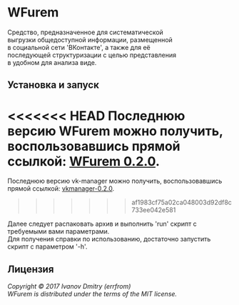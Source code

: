 # WFurem

Средство, предназначенное для систематической  
выгрузки общедоступной информации, размещенной  
в социальной сети 'ВКонтакте', а также для её  
последующей структуризации с целью представления  
в удобном для анализа виде.  

## Установка и запуск

<<<<<<< HEAD
Последнюю версию WFurem можно получить, воспользовавшись прямой ссылкой: [WFurem 0.2.0](https://bitbucket.org/errfrom/vk-manager/downloads/vk-manager-0.2.0.zip).
=======
Последнюю версию vk-manager можно получить, воспользовавшись прямой ссылкой: [vkmanager-0.2.0](https://bitbucket.org/errfrom/vk-manager/downloads/vkmanager-0.2.0.zip).
>>>>>>> af1983cf75a02ca048003d92df8c733ee042e581

Далее следует распаковать архив и выполнить 'run' скрипт с требуемыми вами параметрами.  
Для получения справки по использованию, достаточно запустить скрипт с параметром '-h'.  

## Лицензия

*Copyright © 2017 Ivanov Dmitry (errfrom)  
WFurem is distributed under the terms of the MIT license.*
